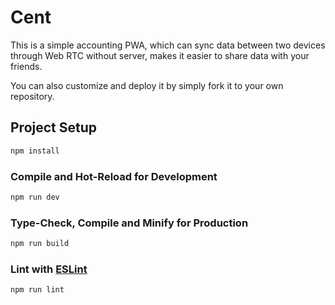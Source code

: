 # Cent

This is a simple accounting PWA, which can sync data between two devices through Web RTC without server, makes it easier to share data with your friends.

You can also customize and deploy it by simply fork it to your own repository.

## Project Setup

```sh
npm install
```

### Compile and Hot-Reload for Development

```sh
npm run dev
```

### Type-Check, Compile and Minify for Production

```sh
npm run build
```

### Lint with [ESLint](https://eslint.org/)

```sh
npm run lint
```
